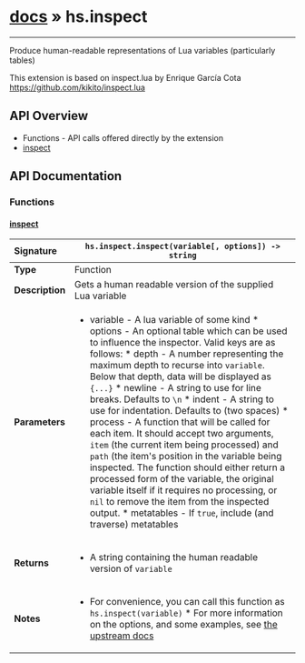 # [docs](index.md) » hs.inspect
---

Produce human-readable representations of Lua variables (particularly tables)

This extension is based on inspect.lua by Enrique García Cota
https://github.com/kikito/inspect.lua

## API Overview
* Functions - API calls offered directly by the extension
 * [inspect](#inspect)

## API Documentation

### Functions

#### [inspect](#inspect)
| <span style="float: left;">**Signature**</span> | <span style="float: left;">`hs.inspect.inspect(variable[, options]) -> string` </span>                                                          |
| -----------------------------------------------------|---------------------------------------------------------------------------------------------------------|
| **Type**                                             | Function |
| **Description**                                      | Gets a human readable version of the supplied Lua variable |
| **Parameters**                                       | <ul><li>variable - A lua variable of some kind * options - An optional table which can be used to influence the inspector. Valid keys are as follows:  * depth - A number representing the maximum depth to recurse into <code>variable</code>. Below that depth, data will be displayed as <code>{...}</code>  * newline - A string to use for line breaks. Defaults to <code>\n</code>  * indent - A string to use for indentation. Defaults to <code></code> (two spaces)  * process - A function that will be called for each item. It should accept two arguments, <code>item</code> (the current item being processed) and <code>path</code> (the item's position in the variable being inspected. The function should either return a processed form of the variable, the original variable itself if it requires no processing, or <code>nil</code> to remove the item from the inspected output.  * metatables - If <code>true</code>, include (and traverse) metatables</li></ul> |
| **Returns**                                          | <ul><li>A string containing the human readable version of <code>variable</code></li></ul> |
| **Notes**                                            | <ul><li>For convenience, you can call this function as <code>hs.inspect(variable)</code> * For more information on the options, and some examples, see <a href="https://github.com/kikito/inspect.lua">the upstream docs</a></li></ul> |

